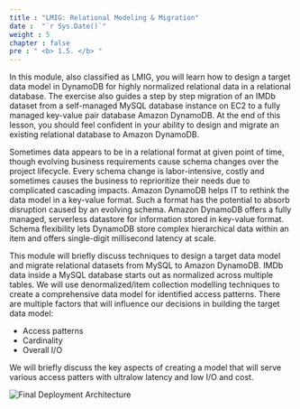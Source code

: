 ```yaml
---
title : "LMIG: Relational Modeling & Migration"
date :  "`r Sys.Date()`" 
weight : 5
chapter : false
pre : " <b> 1.5. </b> "
---
```


In this module, also classified as LMIG, you will learn how to design a target data model in DynamoDB for highly normalized relational data in a relational database. The exercise also guides a step by step migration of an IMDb dataset from a self-managed MySQL database instance on EC2 to a fully managed key-value pair database Amazon DynamoDB. At the end of this lesson, you should feel confident in your ability to design and migrate an existing relational database to Amazon DynamoDB.

Sometimes data appears to be in a relational format at given point of time, though evolving business requirements cause schema changes over the project lifecycle. Every schema change is labor-intensive, costly and sometimes causes the business to reprioritize their needs due to complicated cascading impacts. Amazon DynamoDB helps IT to rethink the data model in a key-value format. Such a format has the potential to absorb disruption caused by an evolving schema. Amazon DynamoDB offers a fully managed, serverless datastore for information stored in key-value format. Schema flexibility lets DynamoDB store complex hierarchical data within an item and offers single-digit millisecond latency at scale.

This module will briefly discuss techniques to design a target data model and migrate relational datasets from MySQL to Amazon DynamoDB. IMDb data inside a MySQL database starts out as normalized across multiple tables. We will use denormalized/item collection modelling techniques to create a comprehensive data model for identified access patterns. There are multiple factors that will influence our decisions in building the target data model:

- Access patterns
- Cardinality
- Overall I/O

We will briefly discuss the key aspects of creating a model that will serve various access patters with ultralow latency and low I/O and cost.

![Final Deployment Architecture](/images/1/1.5/denormalization.png)